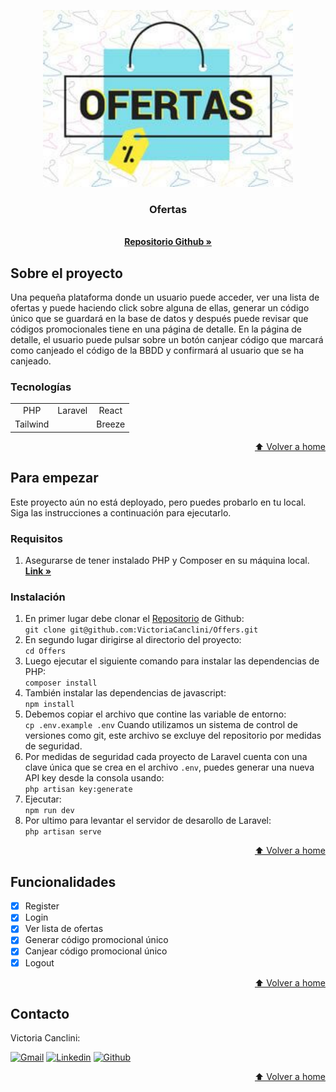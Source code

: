 <a name="home"></a>

<!-- INTRODUCCIÓN -->

<div align="center">
  <a href="#">
    <img src="/public/img/ofertas.jpg" alt="Logo" width="400">
  </a>

  <p align="center">
    <h3 align="center">Ofertas</h3>
    <br />
    <a href="https://github.com/VictoriaCanclini/Offers"><strong>Repositorio Github »</strong></a>
  </p>
</div>

<!-- SOBRE EL PROYECTO -->

## Sobre el proyecto

Una pequeña plataforma donde un usuario puede acceder, ver una lista de ofertas y puede haciendo click sobre alguna de ellas, generar un código único que se guardará en la base de datos y después puede revisar que códigos promocionales tiene en una página de detalle. En la página de detalle, el usuario puede pulsar sobre un botón canjear código que marcará como canjeado el código de la BBDD y confirmará al usuario que se ha canjeado.

### Tecnologías

|          |         |        |
| :------: | :-----: | :----: |
|   PHP    | Laravel | React  |
| Tailwind |         | Breeze |

<p align="right"><a href="#home">⬆ Volver a home</a></p>

<!-- PARA EMPEZAR -->

## Para empezar

Este proyecto aún no está deployado, pero puedes probarlo en tu local. Siga las instrucciones a continuación para ejecutarlo.

### Requisitos

1. Asegurarse de tener instalado PHP y Composer en su máquina local.
   <a href="https://herd.laravel.com"><strong>Link »</strong></a>

### Instalación

1. En primer lugar debe clonar el <a href="https://github.com/VictoriaCanclini/Offers">Repositorio</a> de Github:
   <br>
   `git clone git@github.com:VictoriaCanclini/Offers.git`
2. En segundo lugar dirigirse al directorio del proyecto:
   <br>
   `cd Offers`
3. Luego ejecutar el siguiente comando para instalar las dependencias de PHP:
   <br>
   `composer install`
4. También instalar las dependencias de javascript:
   <br>
   `npm install`
5. Debemos copiar el archivo que contine las variable de entorno:
   <br>
   `cp .env.example .env`
   Cuando utilizamos un sistema de control de versiones como git, este archivo se excluye del repositorio por medidas de seguridad.
6. Por medidas de seguridad cada proyecto de Laravel cuenta con una clave única que se crea en el archivo `.env`, puedes generar una nueva API key desde la consola usando:
   <br>
   `php artisan key:generate`
7. Ejecutar:
   <br>
   `npm run dev`
8. Por ultimo para levantar el servidor de desarollo de Laravel:
   <br>
   `php artisan serve`

<p align="right"><a href="#home">⬆ Volver a home</a></p>

<!-- FUNCTIONALITIES -->

## Funcionalidades

-   [x] Register
-   [x] Login
-   [x] Ver lista de ofertas
-   [x] Generar código promocional único
-   [x] Canjear código promocional único
-   [x] Logout

<p align="right"><a href="#home">⬆ Volver a home</a></p>

<!-- CONTACTO -->

## Contacto

<p align="left">

  <p>Victoria Canclini:</p>
  <a href="mailto:vikicanclini@gmail.com" target="_blank" rel="noopener noreferrer">
    <img alt="Gmail" title="gmail" src="https://custom-icon-badges.demolab.com/badge/-vikicanclini@gmail.com-red?style=for-the-badge&logo=mention&logoColor=white"/></a>
  <a href="www.linkedin.com/in/victoriacanclini" target="_blank" rel="noopener noreferrer">
    <img alt="Linkedin" title="linkedin" src="https://custom-icon-badges.demolab.com/badge/-Linkedin-blue?style=for-the-badge&logoColor=white&logo=linkedin"/></a>
  <a href="https://github.com/VictoriaCanclini" target="_blank" rel="noopener noreferrer">
    <img alt="Github" title="Github" src="https://custom-icon-badges.demolab.com/badge/-Github-grey?style=for-the-badge&logoColor=white&logo=github"/></a>

</p>

<p align="right"><a href="#home">⬆ Volver a home</a></p>
